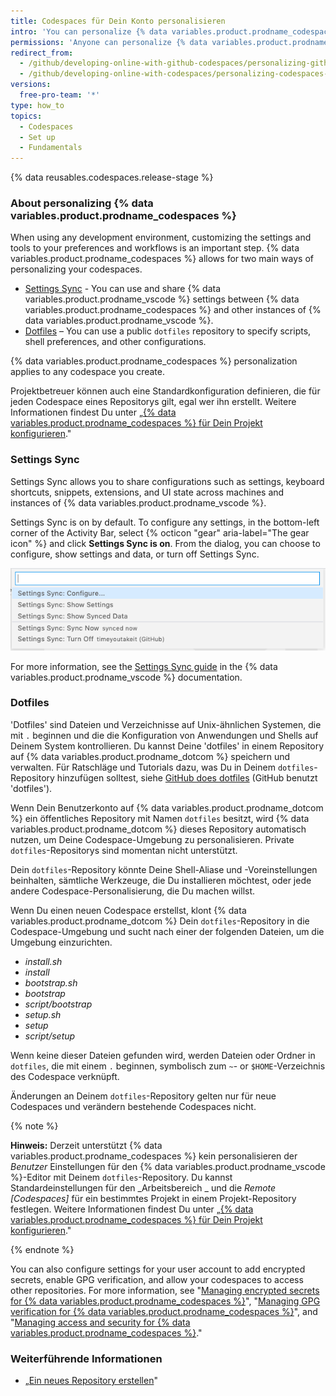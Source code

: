 ```yaml
---
title: Codespaces für Dein Konto personalisieren
intro: 'You can personalize {% data variables.product.prodname_codespaces %} by using a `dotfiles` repository on {% data variables.product.product_name %} or by using Settings Sync.'
permissions: 'Anyone can personalize {% data variables.product.prodname_codespaces %} for their user account.'
redirect_from:
  - /github/developing-online-with-github-codespaces/personalizing-github-codespaces-for-your-account
  - /github/developing-online-with-codespaces/personalizing-codespaces-for-your-account
versions:
  free-pro-team: '*'
type: how_to
topics:
  - Codespaces
  - Set up
  - Fundamentals
---
```


{% data reusables.codespaces.release-stage %}

### About personalizing {% data variables.product.prodname_codespaces %}

When using any development environment, customizing the settings and tools to your preferences and workflows is an important step. {% data variables.product.prodname_codespaces %} allows for two main ways of personalizing your codespaces.

- [Settings Sync](#settings-sync) - You can use and share {% data variables.product.prodname_vscode %} settings between {% data variables.product.prodname_codespaces %} and other instances of {% data variables.product.prodname_vscode %}.
- [Dotfiles](#dotfiles) – You can use a public `dotfiles` repository to specify scripts, shell preferences, and other configurations.

{% data variables.product.prodname_codespaces %} personalization applies to any codespace you create.

Projektbetreuer können auch eine Standardkonfiguration definieren, die für jeden Codespace eines Repositorys gilt, egal wer ihn erstellt. Weitere Informationen findest Du unter „[{% data variables.product.prodname_codespaces %} für Dein Projekt konfigurieren](/github/developing-online-with-codespaces/configuring-codespaces-for-your-project)."

### Settings Sync

Settings Sync allows you to share configurations such as settings, keyboard shortcuts, snippets, extensions, and UI state across machines and instances of {% data variables.product.prodname_vscode %}.

Settings Sync is on by default. To configure any settings, in the bottom-left corner of the Activity Bar, select {% octicon "gear" aria-label="The gear icon" %} and click **Settings Sync is on**. From the dialog, you can choose to configure, show settings and data, or turn off Settings Sync.

![Setting Sync option in manage menu](/assets/images/help/codespaces/codespaces-manage-settings-sync.png)

For more information, see the [Settings Sync guide](https://code.visualstudio.com/docs/editor/settings-sync) in the {% data variables.product.prodname_vscode %} documentation.

### Dotfiles

'Dotfiles' sind Dateien und Verzeichnisse auf Unix-ähnlichen Systemen, die mit `.` beginnen und die die Konfiguration von Anwendungen und Shells auf Deinem System kontrollieren. Du kannst Deine 'dotfiles' in einem Repository auf {% data variables.product.prodname_dotcom %} speichern und verwalten. Für Ratschläge und Tutorials dazu, was Du in Deinem `dotfiles`-Repository hinzufügen solltest, siehe [GitHub does dotfiles](https://dotfiles.github.io/) (GitHub benutzt 'dotfiles').

Wenn Dein Benutzerkonto auf {% data variables.product.prodname_dotcom %} ein öffentliches Repository mit Namen `dotfiles` besitzt, wird {% data variables.product.prodname_dotcom %} dieses Repository automatisch nutzen, um Deine Codespace-Umgebung zu personalisieren. Private `dotfiles`-Repositorys sind momentan nicht unterstützt.

Dein `dotfiles`-Repository könnte Deine Shell-Aliase und -Voreinstellungen beinhalten, sämtliche Werkzeuge, die Du installieren möchtest, oder jede andere Codespace-Personalisierung, die Du machen willst.

Wenn Du einen neuen Codespace erstellst, klont {% data variables.product.prodname_dotcom %} Dein `dotfiles`-Repository in die Codespace-Umgebung und sucht nach einer der folgenden Dateien, um die Umgebung einzurichten.

* _install.sh_
* _install_
* _bootstrap.sh_
* _bootstrap_
* _script/bootstrap_
* _setup.sh_
* _setup_
* _script/setup_

Wenn keine dieser Dateien gefunden wird, werden Dateien oder Ordner in `dotfiles`, die mit einem `.` beginnen, symbolisch zum `~`- or `$HOME`-Verzeichnis des Codespace verknüpft.

Änderungen an Deinem `dotfiles`-Repository gelten nur für neue Codespaces und verändern bestehende Codespaces nicht.

{% note %}

**Hinweis:** Derzeit unterstützt {% data variables.product.prodname_codespaces %} kein personalisieren der _Benutzer_ Einstellungen für den {% data variables.product.prodname_vscode %}-Editor mit Deinem `dotfiles`-Repository. Du kannst Standardeinstellungen für den _Arbeitsbereich _ und die _Remote [Codespaces]_ für ein bestimmtes Projekt in einem Projekt-Repository festlegen. Weitere Informationen findest Du unter „[{% data variables.product.prodname_codespaces %} für Dein Projekt konfigurieren](/github/developing-online-with-codespaces/configuring-codespaces-for-your-project#creating-a-custom-codespace-configuration)."

{% endnote %}

You can also configure settings for your user account to add encrypted secrets, enable GPG verification, and allow your codespaces to access other repositories. For more information, see "[Managing encrypted secrets for {% data variables.product.prodname_codespaces %}](/github/developing-online-with-codespaces/managing-encrypted-secrets-for-codespaces)", "[Managing GPG verification for {% data variables.product.prodname_codespaces %}](/github/developing-online-with-codespaces/managing-gpg-verification-for-codespaces)", and "[Managing access and security for {% data variables.product.prodname_codespaces %}](/github/developing-online-with-codespaces/managing-access-and-security-for-codespaces)."

### Weiterführende Informationen

* „[Ein neues Repository erstellen](/github/creating-cloning-and-archiving-repositories/creating-a-new-repository)"
